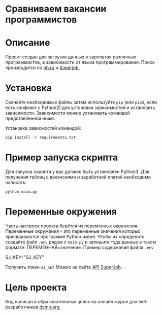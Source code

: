 # Сравниваем вакансии программистов 

# Описание

Проект создан для загрузки данных о зарплатах различных программистов, в зависимости от языка программирования. Поиск производится по [hh.ru](https://hh.ru/) и [Superjob.](https://www.superjob.ru/)

# Установка

Скачайте необходимые файлы затем используйте `pip` (или `pip3`, если есть конфликт с Python2) для установки зависимостей и установить зависимости. Зависимости можно установить командой представленной ниже.

Установка зависмостей командой:
```
pip install -r requirements.txt
```

# Пример запуска скрипта
Для запуска скрипта у вас должен быть установлен Python3.
Для получения таблиц с вакансиями и заработной платой необходимо написать:
```
python main.py
```

# Переменные окружения
Часть настроек проекта берётся из переменных окружения. Переменные окружения - это переменные значения которых присваиваются программе Python извне. Чтобы их определить создайте файл `.env` рядом с `main.py` и запишите туда данные в таком формате: ПЕРЕМЕННАЯ=значение.
Пример содержания файла `.env`

SJ_KEY="SJ_KEY"

Получить токен `SJ_KEY` Можно на сайте [API SuperJob](https://api.superjob.ru/).

# Цель проекта 
Код написан в образовательных целях на онлайн-курсе для веб-разработчиков [dvmn.org.](https://dvmn.org/)
